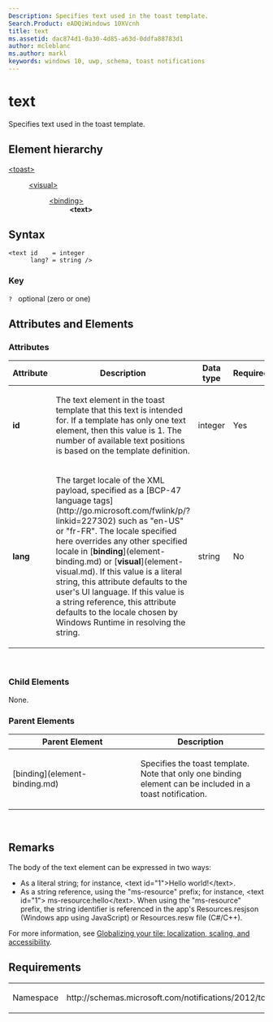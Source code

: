 ```yaml
---
Description: Specifies text used in the toast template.
Search.Product: eADQiWindows 10XVcnh
title: text
ms.assetid: dac874d1-0a30-4d85-a63d-0ddfa88783d1
author: mcleblanc
ms.author: markl
keywords: windows 10, uwp, schema, toast notifications
---
```


# text




Specifies text used in the toast template.

## Element hierarchy

<dl>
<dt><a href="element-toast.md">&lt;toast&gt;</a></dt>
<dd>
<dl>
<dt><a href="element-visual.md">&lt;visual&gt;</a></dt>
<dd>
<dl>
<dt><a href="element-binding.md">&lt;binding&gt;</a></dt>
<dd><b>&lt;text&gt;</b></dd>
</dl>
</dd>
</dl>
</dd>
</dl>

## Syntax

``` syntax
<text id    = integer
      lang? = string />
```

### Key

`?`   optional (zero or one)

## Attributes and Elements


### Attributes

<table>
<colgroup>
<col width="20%" />
<col width="20%" />
<col width="20%" />
<col width="20%" />
<col width="20%" />
</colgroup>
<thead>
<tr class="header">
<th>Attribute</th>
<th>Description</th>
<th>Data type</th>
<th>Required</th>
<th>Default value</th>
</tr>
</thead>
<tbody>
<tr class="odd">
<td><strong>id</strong></td>
<td><p>The text element in the toast template that this text is intended for. If a template has only one text element, then this value is 1. The number of available text positions is based on the template definition.</p></td>
<td>integer</td>
<td>Yes</td>
<td>None</td>
</tr>
<tr class="even">
<td><strong>lang</strong></td>
<td><p>The target locale of the XML payload, specified as a [BCP-47 language tags](http://go.microsoft.com/fwlink/p/?linkid=227302) such as &quot;en-US&quot; or &quot;fr-FR&quot;. The locale specified here overrides any other specified locale in [<strong>binding</strong>](element-binding.md) or [<strong>visual</strong>](element-visual.md). If this value is a literal string, this attribute defaults to the user's UI language. If this value is a string reference, this attribute defaults to the locale chosen by Windows Runtime in resolving the string.</p></td>
<td>string</td>
<td>No</td>
<td>None</td>
</tr>
</tbody>
</table>

 

### Child Elements

None.

### Parent Elements

<table>
<colgroup>
<col width="50%" />
<col width="50%" />
</colgroup>
<thead>
<tr class="header">
<th>Parent Element</th>
<th>Description</th>
</tr>
</thead>
<tbody>
<tr class="odd">
<td>[binding](element-binding.md)</td>
<td><p>Specifies the toast template. Note that only one binding element can be included in a toast notification.</p></td>
</tr>
</tbody>
</table>

 

## Remarks

The body of the text element can be expressed in two ways:

-   As a literal string; for instance, &lt;text id="1"&gt;Hello world!&lt;/text&gt;.
-   As a string reference, using the "ms-resource" prefix; for instance, &lt;text id="1"&gt; ms-resource:hello&lt;/text&gt;. When using the "ms-resource" prefix, the string identifier is referenced in the app's Resources.resjson (Windows app using JavaScript) or Resources.resw file (C#/C++).

For more information, see [Globalizing your tile: localization, scaling, and accessibility](https://msdn.microsoft.com/library/windows/apps/hh831183).

## Requirements

<table>
<colgroup>
<col width="50%" />
<col width="50%" />
</colgroup>
<tbody>
<tr class="odd">
<td><p>Namespace</p></td>
<td><p>http://schemas.microsoft.com/notifications/2012/toast.xsd</p></td>
</tr>
</tbody>
</table>

 

 



